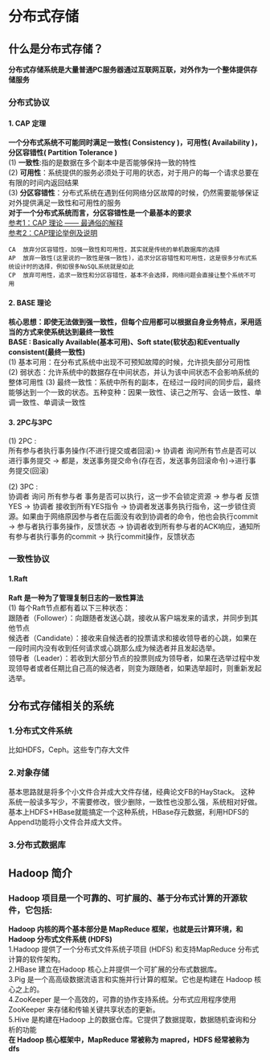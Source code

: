 # 分布式存储


## 什么是分布式存储？
**分布式存储系统是大量普通PC服务器通过互联网互联，对外作为一个整体提供存储服务**  
  
### 分布式协议
#### 1. CAP 定理
**一个分布式系统不可能同时满足一致性( Consistency )，可用性( Availability )，分区容错性( Partition Tolerance )**  
(1) **一致性**:指的是数据在多个副本中是否能够保持一致的特性    
(2) **可用性**：系统提供的服务必须处于可用的状态，对于用户的每一个请求总要在有限的时间内返回结果    
(3) **分区容错性**：分布式系统在遇到任何网络分区故障的时候，仍然需要能够保证对外提供满足一致性和可用性的服务  
**对于一个分布式系统而言，分区容错性是一个最基本的要求**  
[参考1：CAP 理论 —— 最通俗的解释](https://blog.csdn.net/mengyou0304/article/details/39928451)  
[参考2：CAP理论举例及说明](https://blog.csdn.net/lihao21/article/details/81051631)  

```
CA	放弃分区容错性，加强一致性和可用性，其实就是传统的单机数据库的选择
AP	放弃一致性(这里说的一致性是强一致性)，追求分区容错性和可用性，这是很多分布式系统设计时的选择，例如很多NoSQL系统就是如此
CP	放弃可用性，追求一致性和分区容错性，基本不会选择，网络问题会直接让整个系统不可用
```
  
#### 2. BASE 理论
**核心思想：即使无法做到强一致性，但每个应用都可以根据自身业务特点，采用适当的方式来使系统达到最终一致性**  
**BASE : Basically Available(基本可用)、Soft state(软状态)和Eventually consistent(最终一致性)**  
(1) 基本可用：在分布式系统中出现不可预知故障的时候，允许损失部分可用性
(2) 弱状态：允许系统中的数据存在中间状态，并认为该中间状态不会影响系统的整体可用性
(3) 最终一致性：系统中所有的副本，在经过一段时间的同步后，最终能够达到一个一致的状态。五种变种：因果一致性、读己之所写、会话一致性、单调一致性、单调读一致性

#### 3. 2PC与3PC
(1) 2PC :  
所有参与者执行事务操作(不进行提交或者回滚)-> 协调者 询问所有节点是否可以进行事务提交 
-> 都是，发送事务提交命令(存在否，发送事务回滚命令)->进行事务提交(回滚)  

(2) 3PC :  
协调者 询问 所有参与者 事务是否可以执行，这一步不会锁定资源 -> 参与者 反馈YES -> 协调者 接收到所有YES指令
-> 协调者发送事务执行指令，这一步锁住资源。如果由于网络原因参与者在后面没有收到协调者的命令，他也会执行commit
-> 参与者执行事务操作，反馈状态 -> 协调者收到所有参与者的ACK响应，通知所有参与者执行事务的commit
-> 执行commit操作，反馈状态  



### 一致性协议
#### 1.Raft
**Raft 是一种为了管理复制日志的一致性算法**  
(1) 每个Raft节点都有着以下三种状态：  
跟随者（Follower）：向跟随者发送心跳，接收从客户端发来的请求，并同步到其他节点  
候选者（Candidate）：接收来自候选者的投票请求和接收领导者的心跳，如果在一段时间内没有收到任何请求或心跳那么成为候选者并且发起选举。    
领导者（Leader）：若收到大部分节点的投票则成为领导者，如果在选举过程中发现领导者或者任期比自己高的候选者，则变为跟随者，如果选举超时，则重新发起选举。  



## 分布式存储相关的系统
### 1.分布式文件系统
比如HDFS，Ceph。这些专门存大文件  
### 2.对象存储
基本思路就是将多个小文件合并成大文件存储，经典论文FB的HayStack。
这种系统一般读多写少，不需要修改，很少删除，一致性也没那么强，系统相对好做。
基本上HDFS+HBase就能搞定一个这种系统，HBase存元数据，利用HDFS的Append功能将小文件合并成大文件。  
### 3.分布式数据库


## Hadoop 简介

### Hadoop 项目是一个可靠的、可扩展的、基于分布式计算的开源软件，它包括:  
**Hadoop 内核的两个基本部分是 MapReduce 框架，也就是云计算环境，和 Hadoop 分布式文件系统 (HDFS)**  
1.Hadoop 提供了一个分布式文件系统子项目 (HDFS) 和支持MapReduce 分布式计算的软件架构。   
2.HBase 建立在Hadoop 核心上并提供一个可扩展的分布式数据库。   
3.Pig 是一个高高级数据流语言和实施并行计算的框架。它也是构建在 Hadoop 核心之上的。   
4.ZooKeeper 是一个高效的，可靠的协作支持系统。分布式应用程序使用 ZooKeeper 来存储和传输关键共享状态的更新。   
5.Hive 是构建在Hadoop 上的数据仓库。它提供了数据提取，数据随机查询和分析的功能  
**在 Hadoop 核心框架中，MapReduce 常被称为 mapred，HDFS 经常被称为 dfs**  

